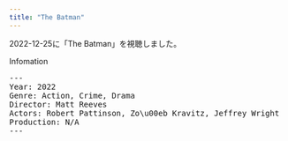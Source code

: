 ```yaml
---
title: "The Batman"
---
```

2022-12-25に「The Batman」を視聴しました。

Infomation
<pre>
---
Year: 2022
Genre: Action, Crime, Drama
Director: Matt Reeves
Actors: Robert Pattinson, Zo\u00eb Kravitz, Jeffrey Wright
Production: N/A
---
</pre>